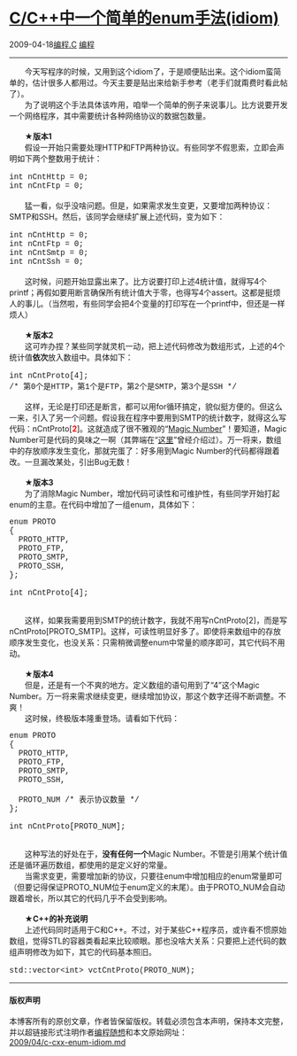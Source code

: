 <!DOCTYPE html>
<html xmlns="http://www.w3.org/1999/xhtml" xml:lang="zh-CN">
<head>
<meta http-equiv="Content-Type" content="text/html; charset=utf-8" />
<meta name="generator" content="Python script by program.think@gmail.com" />
<meta name="provider" content="program-think.blogspot.com" />
<link type="text/css" rel="stylesheet" href="../../css/program-think.css" />
<title>C/C++中一个简单的enum手法(idiom) - 编程随想的博客</title>
</head>
<body>
<div id="main" style="width:100%;">
<h1><a href="../../index.md" title="回到首页">C/C++中一个简单的enum手法(idiom)</a></h1>
<div class="post-info"><span class="date-header">2009-04-18</span><a href="../../tags/E7BC96E7A88B.C.md" class="tag">编程.C</a> <a href="../../tags/E7BC96E7A88B.md" class="tag">编程</a> </div>
<hr>
<div class="post">
　　今天写程序的时候，又用到这个idiom了，于是顺便贴出来。这个idiom蛮简单的，估计很多人都用过。今天主要是贴出来给新手参考（老手们就甭费时看此帖了）。<!--program-think--><br />　　为了说明这个手法具体该咋用，咱举一个简单的例子来说事儿。比方说要开发一个网络程序，其中需要统计各种网络协议的数据包数量。<br /><br />　　★<b>版本1</b><br />　　假设一开始只需要处理HTTP和FTP两种协议。有些同学不假思索，立即会声明如下两个整数用于统计：<br /><font face="Courier New"><br />int nCntHttp = 0;<br />int nCntFtp = 0;<br /></font><br />　　猛一看，似乎没啥问题。但是，如果需求发生变更，又要增加两种协议：SMTP和SSH。然后，该同学会继续扩展上述代码，变为如下：<br /><font face="Courier New"><br />int nCntHttp = 0;<br />int nCntFtp = 0;<br />int nCntSmtp = 0;<br />int nCntSsh = 0;<br /></font><br />　　这时候，问题开始显露出来了。比方说要打印上述4统计值，就得写4个printf；再假如要用断言确保所有统计值大于零，也得写4个assert。这都是挺烦人的事儿。（当然啦，有些同学会把4个变量的打印写在一个printf中，但还是一样烦人）<br /><br />　　★<b>版本2</b><br />　　这可咋办捏？某些同学就灵机一动，把上述代码修改为数组形式，上述的4个统计值<b>依次</b>放入数组中。具体如下：<br /><font face="Courier New"><br />int nCntProto[4];<br />/* 第0个是HTTP，第1个是FTP，第2个是SMTP，第3个是SSH */<br /></font><br />　　这样，无论是打印还是断言，都可以用for循环搞定，貌似挺方便的。但这么一来，引入了另一个问题。假设我在程序中要用到SMTP的统计数字，就得这么写代码：nCntProto[<b><font color="red">2</font></b>]。这就造成了很不雅观的“<a href="http://en.wikipedia.org/wiki/Magic_number_(programming)#Unnamed_numerical_constant" target="_blank" rel="nofollow">Magic Number</a>”！要知道，Magic Number可是代码的臭味之一啊（其弊端在“<a href="../../2009/02/defect-of-java-beginner-3-code-style.md#magic_number" target="_blank">这里</a>”曾经介绍过）。万一将来，数组中的存放顺序发生变化，那就完蛋了：好多用到Magic Number的代码都得跟着改。一旦漏改某处，引出Bug无数！<br /><br />　　★<b>版本3</b><br />　　为了消除Magic Number，增加代码可读性和可维护性，有些同学开始打起enum的主意。在代码中增加了一组enum，具体如下：<br /><pre><font face="Courier New">enum PROTO<br />{<br />  PROTO_HTTP,<br />  PROTO_FTP,<br />  PROTO_SMTP,<br />  PROTO_SSH,<br />};<br /><br />int nCntProto[4];</font></pre><br />　　这样，如果我需要用到SMTP的统计数字，我就不用写nCntProto[2]，而是写nCntProto[PROTO_SMTP]。这样，可读性明显好多了。即使将来数组中的存放顺序发生变化，也没关系：只需稍微调整enum中常量的顺序即可，其它代码不用动。<br /><br />　　★<b>版本4</b><br />　　但是，还是有一个不爽的地方。定义数组的语句用到了“4”这个Magic Number。万一将来需求继续变更，继续增加协议，那这个数字还得不断调整。不爽！<br />　　这时候，终极版本隆重登场。请看如下代码：<br /><pre><font face="Courier New">enum PROTO<br />{<br />  PROTO_HTTP,<br />  PROTO_FTP,<br />  PROTO_SMTP,<br />  PROTO_SSH,<br /><br />  PROTO_NUM /* 表示协议数量 */<br />};<br /><br />int nCntProto[PROTO_NUM];</font></pre><br />　　这种写法的好处在于，<b>没有任何一个</b>Magic Number。不管是引用某个统计值还是循环遍历数组，都使用的是定义好的常量。<br />　　当需求变更，需要增加新的协议，只要往enum中增加相应的enum常量即可（但要记得保证PROTO_NUM位于enum定义的末尾）。由于PROTO_NUM会自动跟着增长，所以其它的代码几乎不会受到影响。<br /><br />　　★<b>C++的补充说明</b><br />　　上述代码同时适用于C和C++。不过，对于某些C++程序员，或许看不惯原始数组，觉得STL的容器类看起来比较顺眼。那也没啥大关系：只要把上述代码的数组声明修改为如下，其它的代码基本照旧。<br /><font face="Courier New"><br />std::vector&lt;int&gt; vctCntProto(PROTO_NUM);<br /></font><div class="blogger-post-footer">
</div>
<hr>
<div class="copyright">
<h4>版权声明</h4>
本博客所有的原创文章，作者皆保留版权。转载必须包含本声明，保持本文完整，并以超链接形式注明作者<a href="mailto:program.think@gmail.com">编程随想</a>和本文原始网址：<br>
<a href="2009/04/c-cxx-enum-idiom.md">2009/04/c-cxx-enum-idiom.md</a>
</div>
</div>
</body>
</html>
